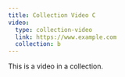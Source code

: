 ```yaml
---
title: Collection Video C
video:
  type: collection-video
  link: https://www.example.com
  collection: b
---
```


This is a video in a collection.
